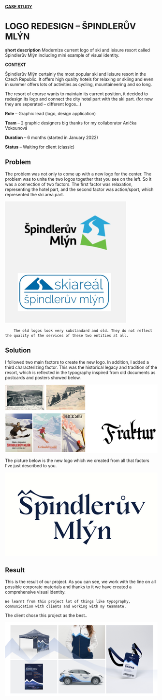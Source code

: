 <html>
<u> <b>CASE STUDY</b> </u>
  <h1>LOGO REDESIGN – ŠPINDLERŮV MLÝN</h1>

  <b>short description</b>    Modernize current logo of ski and leisure resort called Špindlerův Mlýn including mini example of visual identity.
  
  <b>CONTEXT</b>
  
  Špindlerův Mlýn certainly the most popular ski and leisure resort in the Czech Republic. It offers high quality hotels for relaxing or skiing and even in summer offers lots of activities as cycling, mountaineering and so long.

The resort of course wants to maintain its current position, it decided to redesign its logo and connect the city hotel part with the ski part. (for now they are seperated – different logos…) 

  
<b>Role</b> – Graphic lead (logo, design application)

  <b>Team</b> – 2 graphic designers
big thanks for my collaborator Anička Vokounová
  
   <b>Duration</b> – 6 months (started in January 2022)
  
   <b>Status</b> – Waiting for client (classic)
  
  <h2>Problem</h2>
  <p>The problem was not only to come up with a new logo for the center. The problem was to unite the two logos together that you see on the left. So it was a connection of two factors. The first factor was relaxation, representing the hotel part, and the second factor was action/sport, which represented the ski area part.</p>
    <img src="two_old_logos.png" 
     width="400" 
     height="400" />
  
  
        The old logos look very substandard and old. They do not reflect the quality of the services of these two entities at all.
  
  <h2>Solution</h2>
  <p>I followed two main factors to create the new logo. In addition, I added a third characterizing factor. This was the historical legacy and tradition of the resort, which is reflected in the typography inspired from old documents as postcards and posters showed below.</p>
  
   <img src="old_type.png"/>

  The picture below is the new logo which we created from all that factors I've just described to you.
  
   <img src="new_logo.png"/>
  
   <h2>Result</h2>
  <p>This is the result of our project. As you can see, we work with the line on all possible corporate materials and thanks to it we have created a comprehensive visual identity.
    
    We learnt from this project lot of things like typography, communication with clients and working with my teammate.

The client chose this project as the best..</p>
  
   <img src="visual_identity.png"/>
  
  
  </html>
